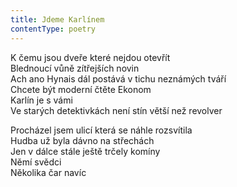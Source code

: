 ```yaml
---
title: Jdeme Karlínem
contentType: poetry
---
```


<section>

K čemu jsou dveře které nejdou otevřít  
Blednoucí vůně zítřejších novin  
Ach ano Hynais dál postává v tichu neznámých tváří  
Chcete být moderní čtěte Ekonom  
Karlín je s vámi  
Ve starých detektivkách není stín větší než revolver

Procházel jsem ulicí která se náhle rozsvítila  
Hudba už byla dávno na střechách  
Jen v dálce stále ještě trčely komíny  
Němí svědci  
Několika čar navíc

</section>
